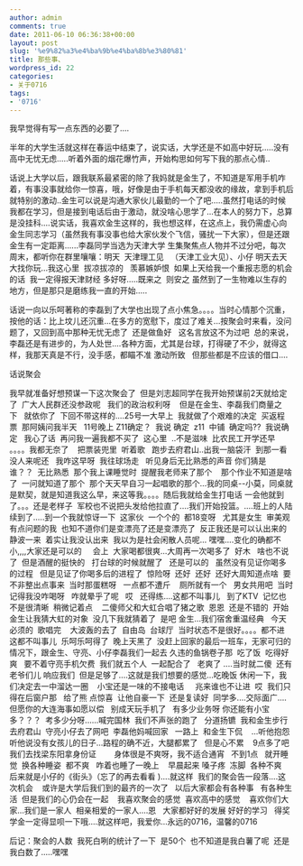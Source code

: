 ```yaml
---
author: admin
comments: true
date: 2011-06-10 06:36:38+00:00
layout: post
slug: '%e9%82%a3%e4%ba%9b%e4%ba%8b%e3%80%81'
title: 那些事、
wordpress_id: 22
categories:
- 关于0716
tags:
- '0716'
---
```










我早觉得有写一点东西的必要了....



半年的大学生活就这样在春运中结束了，说实话，大学还是不如高中好玩.....没有高中无忧无虑.....听着外面的烟花爆竹声，开始构思如何写下我的那点心情..



话说上大学以后，跟我联系最紧密的除了我妈就是金生了，不知道是军用手机咋着，有事没事就给你一惊喜，哦，好像是由于手机每天都没收的缘故，拿到手机后就特别的激动..金生可以说是沟通大家伙儿最勤的一个了吧.....虽然打电话的时候我都在学习，但是接到电话后由于激动，就没啥心思学了...在本人的努力下，总算是没挂科....说实话，我喜欢金生这样的，我也想这样，在这点上，我仍需虚心向金生同志学习（虽然我有事没事也给大家伙发个飞信，骚扰一下大家），但是还跟金生有一定距离......李磊同学当选为天津大学 生集聚焦点人物并不过分吧，每次周末，都听你在群里嚷嚷：明天  天津理工见   （天津工业大见）、小仔 明天去天大找你玩...我这心里  拔凉拔凉的   羡慕嫉妒恨  如果上天给我一个重报志愿的机会的话  我一定得报天津财经 多好呀.....既来之  则安之 虽然到了一生物难以生存的地方，但是那只是磨练我一直的开始.....

话说一向以乐呵著称的李磊到了大学也出现了点小焦急。。。。当时心情那个沉重，按他的话：比上坟儿还沉重...在多方的宽慰下，度过了难关...按聚会时来看，没问题了，又回到高中那种无忧无虑了  还是做鱼好   这名言放这不为过吧  总的来说，李磊还是有进步的，为人处世....各种方面，尤其是台球，打得硬了不少，就得这样，我那天真是不行，没手感，都瞄不准 激动所致   但那些都是不应该的借口....





话说聚会 



我早就准备好想预谋一下这次聚会了  但是刘志超同学在我开始预谋前2天就给定了  广大人民群还没参政呢   我们的政治权利呀    但是在金生、李磊我们商量之下   就依你了  下回不带这样的....25号一大早上  我就做了个艰难的决定  买返程票  那阿姨问我半天   11号晚上 Z11确定？  我说 确定  z11  中铺  确定吗??  我说确定   我心了话  再问我一遍我都不买了  这心里  ..不是滋味  比农民工开学还早 。。。。我都无奈了    把票装兜里  听着歌   跑步去府君山..出我一脑袋汗  到那一看  没人来呢还   我咋这早呀  我往球场走   听见身后无比熟悉的声音 你们猜是谁？？  无比熟悉  那个我上课睡觉时  提醒我老师来了那个    那个作业不知道是啥了  一问就知道了那个  那个天天早自习一起唱歌的那个...我的同桌--小莫，同桌就是默契，就是知道我这么早，来这等我。。。。随后我就给金生打电话 一会他就到了。。。还是老样子  军校也不说把头发给他拉直了....我们开始投篮。....班上的人陆续到了.....到一个我就惊讶一下  这家伙  一个个的  都18变呀   尤其是女生  审美观有点问题的我  也知不道你们是变漂亮了还是变漂亮了  反正我还是可以认出来的 静波一来  着实让我没认出来  我以为是社会闲散人员呢... 嘿嘿....变化的确都不小,,,,大家还是可以的     会上  大家喝都很爽...大周再一次喝多了  好木   啥也不说了  但是酒醒的挺快的   打台球的时候就醒了   还是可以的   虽然没有见证你喝多的过程   但是见证了你喝多后的进程了  惊险呀  还好  还好  还好大周知道点啥  要不非整出点事来  当时那蛋糕呀   一点都不遭斤    厕所就有一个   男女共用吧  当时记得我没咋喝呀   咋就晕乎了呢   哎   还得练....这都不叫事儿   到了KTV  记忆也不是很清晰  稍微记着点    二傻师父和大虹合唱了猪之歌  恩恩  还是不错的  开始金生让我猜大虹的对象  没几下我就猜着了  是吧 金生...我们宿舍重温经典   今天  必须的  歌唱完    大波轰的去了  自由岛  台球厅  当时状态不是很好。。。。都不进   这都不叫事儿  乐呵乐呵得了  晚上天黑了  没赶上回家的最后一班车，无家可归的情况下，跟金生、守亮、小仔李磊我们一起去 久违的鱼锅卷子那  吃了饭  吃得好爽   要不着守亮手机欠费  我们就五个人  一起配合了   老爽了 ....当时就二傻  还有老爷们儿 响应我们  但是足够了....这就是我们想要的感觉...吃晚饭 休闲一下，我们决定去一中溜达一圈    小宝还是一味的不接电话     兆来谁也不让进  哎  我们只得在后窗户那   给了熊 点惊喜  让他自豪一下  还是复读好  同学多....交际面广....但愿你的大连海事如愿以偿   别成天玩手机了   有多少业务呀 你还能有小宝多？？？  考多少分呀......喊完国林  我们不声张的跑了   分道扬镳  我和金生步行去府君山  守亮小仔去了网吧  李磊他妈喊回家   一路上  和金生下侃    ...听他抱怨  听他说没有女孩儿的日子...路程的确不近，大腿都累了   但是心不累    9点多了吧  我们去找梁东阳拿身份证        身体很是不爽呀，我不适合通宵   不到1点   就开睡觉  换各种睡姿  都不爽   咋着也睡了一晚上    早晨起来 嗓子疼  冻脚  各种不爽    后来就是小仔的《街头》（忘了的再去看看 )....就这样  我们的聚会告一段落....这次机会    或许是大学后我们到的最齐的一次了   以后大家都会有各种事   有各种生活  但是我们的心仍会在一起    我喜欢聚会的感觉  喜欢高中的感觉    喜欢你们大家...我们是一家人  相亲相爱的一家人....恩   大家都好好的发展 好好的学习   得奖学金一定得显呗一下哦....就这样吧，我爱你...永远的0716，温馨的0716





后记：聚会的人数  我死白咧的统计了一下  是50个  也不知道是我白薯了呢  还是我白数了.....嘿嘿







